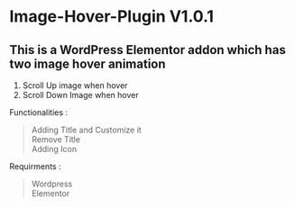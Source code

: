 # Image-Hover-Plugin V1.0.1
## This is a WordPress Elementor addon which has two image hover animation 
1. Scroll Up image when hover 
2. Scroll Down Image when hover 

Functionalities : 
> Adding Title and Customize it <br>
> Remove Title <br>
> Adding Icon <br>

Requirments :
> Wordpress <br>
> Elementor <br>


